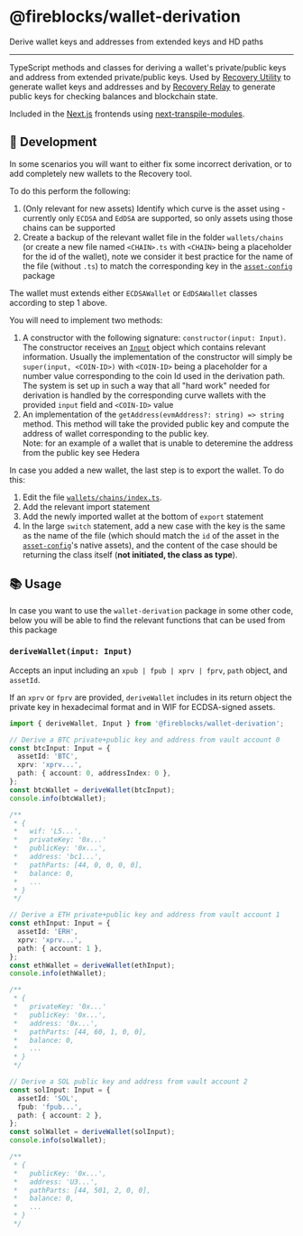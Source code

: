 # @fireblocks/wallet-derivation

Derive wallet keys and addresses from extended keys and HD paths

---

TypeScript methods and classes for deriving a wallet's private/public keys and address from extended private/public keys. Used by [Recovery Utility](../recovery-utility/) to generate wallet keys and addresses and by [Recovery Relay](../recovery-relay/) to generate public keys for checking balances and blockchain state.

Included in the [Next.js](https://nextjs.org/) frontends using [next-transpile-modules](https://www.npmjs.com/package/next-transpile-modules).

## :hammer: Development

In some scenarios you will want to either fix some incorrect derivation, or to add completely new wallets to the Recovery tool.

To do this perform the following:

1. (Only relevant for new assets) Identify which curve is the asset using - currently only `ECDSA` and `EdDSA` are supported, so only assets using those chains can be supported
2. Create a backup of the relevant wallet file in the folder `wallets/chains` (or create a new file named `<CHAIN>.ts` with `<CHAIN>` being a placeholder for the id of the wallet), note we consider it best practice for the name of the file (without `.ts`) to match the corresponding key in the [`asset-config`](../asset-config/README.md) package

The wallet must extends either `ECDSAWallet` or `EdDSAWallet` classes according to step 1 above.

You will need to implement two methods:

1. A constructor with the following signature: `constructor(input: Input)`. The constructor receives an [`Input`](./types.ts#L21) object which contains relevant information. Usually the implementation of the constructor will simply be `super(input, <COIN-ID>)` with `<COIN-ID>` being a placeholder for a number value corresponding to the coin Id used in the derivation path.<br> The system is set up in such a way that all "hard work" needed for derivation is handled by the corresponding curve wallets with the provided `input` field and `<COIN-ID>` value
2. An implementation of the `getAddress(evmAddress?: string) => string` method. This method will take the provided public key and compute the address of wallet corresponding to the public key.<br>Note: for an example of a wallet that is unable to deteremine the address from the public key see Hedera

In case you added a new wallet, the last step is to export the wallet. To do this:

1. Edit the file [`wallets/chains/index.ts`](./wallets/chains/index.ts).<br>
2. Add the relevant import statement
3. Add the newly imported wallet at the bottom of `export` statement
4. In the large `switch` statement, add a new case with the key is the same as the name of the file (which should match the `id` of the asset in the [`asset-config`](../asset-config/README.md)'s native assets), and the content of the case should be returning the class itself (**not initiated, the class as type**).

## :books: Usage

In case you want to use the `wallet-derivation` package in some other code, below you will be able to find the relevant functions that can be used from this package

### `deriveWallet(input: Input)`

Accepts an input including an `xpub | fpub | xprv | fprv`, `path` object, and `assetId`.

If an `xprv` or `fprv` are provided, `deriveWallet` includes in its return object the private key in hexadecimal format and in WIF for ECDSA-signed assets.

```typescript
import { deriveWallet, Input } from '@fireblocks/wallet-derivation';

// Derive a BTC private+public key and address from vault account 0
const btcInput: Input = {
  assetId: 'BTC',
  xprv: 'xprv...',
  path: { account: 0, addressIndex: 0 },
};
const btcWallet = deriveWallet(btcInput);
console.info(btcWallet);

/**
 * {
 *   wif: 'L5...',
 *   privateKey: '0x...'
 *   publicKey: '0x...',
 *   address: 'bc1...',
 *   pathParts: [44, 0, 0, 0, 0],
 *   balance: 0,
 *   ...
 * }
 */

// Derive a ETH private+public key and address from vault account 1
const ethInput: Input = {
  assetId: 'ERH',
  xprv: 'xprv...',
  path: { account: 1 },
};
const ethWallet = deriveWallet(ethInput);
console.info(ethWallet);

/**
 * {
 *   privateKey: '0x...'
 *   publicKey: '0x...',
 *   address: '0x...',
 *   pathParts: [44, 60, 1, 0, 0],
 *   balance: 0,
 *   ...
 * }
 */

// Derive a SOL public key and address from vault account 2
const solInput: Input = {
  assetId: 'SOL',
  fpub: 'fpub...',
  path: { account: 2 },
};
const solWallet = deriveWallet(solInput);
console.info(solWallet);

/**
 * {
 *   publicKey: '0x...',
 *   address: 'U3...',
 *   pathParts: [44, 501, 2, 0, 0],
 *   balance: 0,
 *   ...
 * }
 */
```
